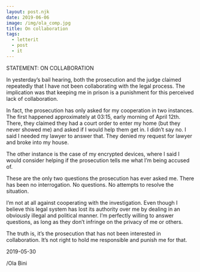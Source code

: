 ```yaml
---
layout: post.njk
date: 2019-06-06
image: /img/ola_comp.jpg
title: On collaboration
tags:
  - letterit
  - post
  - it
---
```

STATEMENT: ON COLLABORATION

In yesterday’s bail hearing, both the prosecution and the judge claimed repeatedly that I have not been collaborating with the legal process. The implication was that keeping me in prison is a punishment for this perceived lack of collaboration.

In fact, the prosecution has only asked for my cooperation in two instances. The first happened approximately at 03:15, early  morning of April 12th. There, they claimed they had a court order to enter my home (but they never showed me) and asked if I would help them get in. I didn’t say no. I said I needed my lawyer to answer that. They denied my request for lawyer and broke into my house.

The other instance is the case of my encrypted devices, where I said I would consider helping if the prosecution tells me what I’m being accused of.

These are the only two questions the prosecution has ever asked me. There has been no interrogation. No questions. No attempts to resolve the situation.

I’m not at all against cooperating with the investigation. Even though I believe this legal system has lost its authority over me by dealing in an obviously illegal and political manner. I’m perfectly willing to answer questions, as long as they don’t infringe on the privacy of me or others.

The truth is, it’s the prosecution that has not been interested in collaboration. It’s not right to hold me responsible and punish me for that.

2019-05-30

/Ola Bini
